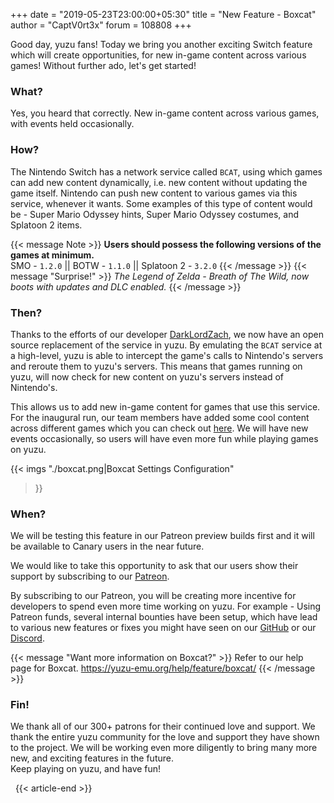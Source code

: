 +++
date = "2019-05-23T23:00:00+05:30"
title = "New Feature - Boxcat"
author = "CaptV0rt3x"
forum = 108808
+++

Good day, yuzu fans! 
Today we bring you another exciting Switch feature which will create opportunities, for new in-game content across various games!
Without further ado, let's get started! 
<!--more-->

### What?

Yes, you heard that correctly.
New in-game content across various games, with events held occasionally.

### How?

The Nintendo Switch has a network service called `BCAT`, using which games can add new content dynamically, i.e. new content without updating the game itself.
Nintendo can push new content to various games via this service, whenever it wants.
Some examples of this type of content would be - Super Mario Odyssey hints, Super Mario Odyssey costumes, and Splatoon 2 items.

{{< message Note >}}
**Users should possess the following versions of the games at minimum.** <br>
SMO - `1.2.0` || BOTW - `1.1.0` || Splatoon 2 - `3.2.0` 
{{< /message >}}
{{< message "Surprise!" >}}
*The Legend of Zelda - Breath of The Wild, now boots with updates and DLC enabled.*
{{< /message >}}

### Then?

Thanks to the efforts of our developer [DarkLordZach](https://github.com/DarkLordZach), we now have an open source replacement of the service in yuzu.
By emulating the `BCAT` service at a high-level, yuzu is able to intercept the game's calls to Nintendo's servers and reroute them to yuzu's servers.
This means that games running on yuzu, will now check for new content on yuzu's servers instead of Nintendo's.

This allows us to add new in-game content for games that use this service. 
For the inaugural run, our team members have added some cool content across different games which you can check out [here](https://yuzu-emu.org/help/feature/boxcat/).
We will have new events occasionally, so users will have even more fun while playing games on yuzu.

{{< imgs
    "./boxcat.png|Boxcat Settings Configuration"
>}}

### When?

We will be testing this feature in our Patreon preview builds first and it will be available to Canary users in the near future.

We would like to take this opportunity to ask that our users show their support by subscribing to our [Patreon](https://www.patreon.com/yuzuteam).

By subscribing to our Patreon, you will be creating more incentive for developers to spend even more time working on yuzu.
For example - Using Patreon funds, several internal bounties have been setup, which have lead to various new features or fixes you might have seen on our [GitHub](https://github.com/yuzu-emu/yuzu) or our [Discord](https://discord.gg/u77vRWY).

{{< message "Want more information on Boxcat?" >}}
Refer to our help page for Boxcat.
https://yuzu-emu.org/help/feature/boxcat/
{{< /message >}}

### Fin!

We thank all of our 300+ patrons for their continued love and support.
We thank the entire yuzu community for the love and support they have shown to the project.
We will be working even more diligently to bring many more new, and exciting features in the future. <br>
Keep playing on yuzu, and have fun!

&nbsp;
{{< article-end >}}

